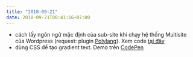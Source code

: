```yaml
---
title: "2018-09-21"
date: 2018-09-21T00:41:16+07:00
---
```


* cách lấy ngôn ngữ mặc định của sub-site khi chạy hệ thống Multisite của Wordpress (request: plugin [Polylang](https://vi.wordpress.org/plugins/polylang/)). Xem code [tại đây](https://gist.github.com/zzfortezz/77500ee9ea73ac21c48d6539453b755e)
* dùng CSS để tạo gradient text. Demo trên [CodePen](https://codepen.io/tatthien/pen/yxwVmq)